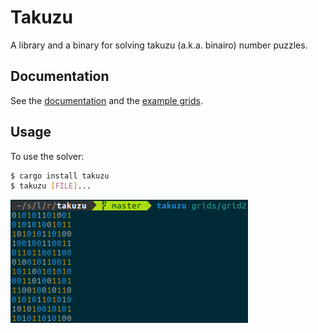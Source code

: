 # Takuzu

A library and a binary for solving takuzu (a.k.a. binairo) number puzzles.

## Documentation

See the [documentation][docs] and the [example grids][grids].

## Usage

To use the solver:

```bash
$ cargo install takuzu
$ takuzu [FILE]...
```

![solving grid2 screenshot][]

[docs]: https://docs.rs/takuzu
[grids]: https://github.com/letheed/takuzu/tree/master/grids
[solving grid2 screenshot]: https://raw.githubusercontent.com/letheed/takuzu/master/img/solving_grid2.png
